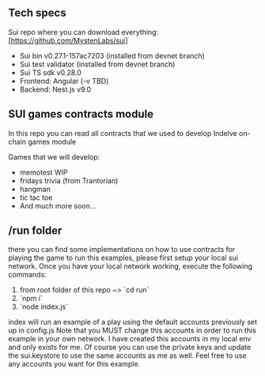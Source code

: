 ## Tech specs

Sui repo where you can download everything:
[https://github.com/MystenLabs/sui]

<ul>
    <li>Sui bin v0.27.1-157ac7203 (installed from devnet branch)</li>
    <li>Sui test validator (installed from devnet branch)</li>
    <li>Sui TS sdk v0.28.0</li>
    <li>Frontend: Angular (-v TBD)</li>
    <li>Backend: Nest.js v9.0</li>
</ul>

## SUI games contracts module

In this repo you can read all contracts that we used to develop Indelve on-chain games module

Games that we will develop:

<ul>
    <li>memotest WIP</li>
    <li>fridays trivia (from Trantorian)</li>
    <li>hangman</li>
    <li>tic tac toe</li>
    <li>And much more soon...</li>
</ul>

## /run folder

there you can find some implementations on how to use contracts for playing the game
to run this examples, please first setup your local sui network.
Once you have your local network working, execute the following commands:

<ol>
    <li>from root folder of this repo ~> `cd run`</li>
    <li>`npm i`</li>
    <li>`node index.js`</li>
</ol>

index will run an example of a play using the default accounts previously set up in config.js
Note that you MUST change this accounts in order to run this example in your own network. I have created this accounts in my local env and only exists for me. Of course you can use the private keys and update the sui.keystore to use the same accounts as me as well. Feel free to use any accounts you want for this example.
